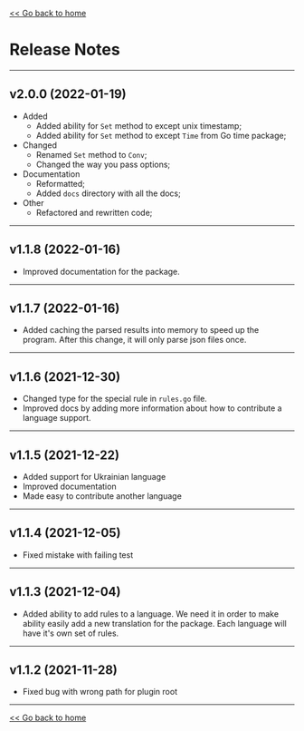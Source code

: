 [<< Go back to home](https://github.com/SerhiiCho/timeago/blob/master/README.md)

# Release Notes

----

## v2.0.0 (2022-01-19)

- Added
    - Added ability for `Set` method to except unix timestamp;
    - Added ability for `Set` method to except `Time` from Go time package;
- Changed
    - Renamed `Set` method to `Conv`;
    - Changed the way you pass options;
- Documentation
    - Reformatted;
    - Added `docs` directory with all the docs;
- Other
    - Refactored and rewritten code;

----

## v1.1.8 (2022-01-16)

- Improved documentation for the package.

----

## v1.1.7 (2022-01-16)

- Added caching the parsed results into memory to speed up the program. After this change, it will only parse json files once.

----

## v1.1.6 (2021-12-30)

- Changed type for the special rule in `rules.go` file.
- Improved docs by adding more information about how to contribute a language support.

----

## v1.1.5 (2021-12-22)

- Added support for Ukrainian language
- Improved documentation
- Made easy to contribute another language

----

## v1.1.4 (2021-12-05)

- Fixed mistake with failing test

----

## v1.1.3 (2021-12-04)

- Added ability to add rules to a language. We need it in order to make ability easily add a new translation for the package. Each language will have it's own set of rules.

----

## v1.1.2 (2021-11-28)

- Fixed bug with wrong path for plugin root

----

[<< Go back to home](https://github.com/SerhiiCho/timeago/blob/master/README.md)